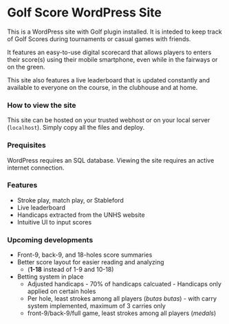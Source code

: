 # Golf Score WordPress Site

This is a WordPress site with Golf plugin installed. It is inteded to keep track of Golf Scores during tournaments or casual games with friends. 

It features an easy-to-use digital scorecard that allows players to enters their score(s) using their mobile smartphone, even while in the fairways or on the green.

This site also features a live leaderboard that is updated constantly and available to everyone on the course, in the clubhouse and at home.

### How to view the site

This site can be hosted on your trusted webhost or on your local server (`localhost`). Simply copy all the files and deploy.

### Prequisites

WordPress requires an SQL database. Viewing the site requires an active internet connection.

### Features

- Stroke play, match play, or Stableford
- Live leaderboard
- Handicaps extracted from the UNHS website
- Intuitive UI to input scores

### Upcoming developments

- Front-9, back-9, and 18-holes score summaries
- Better score layout for easier reading and analyzing 
    - (**1-18** instead of 1-9 and 10-18)
- Betting system in place
    - Adjusted handicaps
          - 70% of handicaps calcuated
          - Handicaps only applied on certain holes
    - Per hole, least strokes among all players (_butas butas_)
          - with carry system implemented, maximum of 3 carries only
    - front-9/back-9/full game, least strokes among all players (_medals_)




